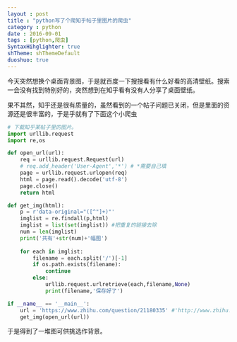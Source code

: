 ```yaml
---
layout : post
title : "python写了个爬知乎帖子里图片的爬虫"
category : python
date : 2016-09-01
tags : [python,爬虫]
SyntaxHihglighter: true
shTheme: shThemeDefault 
duoshuo: true 
---
```


今天突然想换个桌面背景图，于是就百度一下搜搜看有什么好看的高清壁纸。搜索一会没有找到特别好的，突然想到在知乎看有没有人分享了桌面壁纸。



果不其然，知乎还是很有质量的，虽然看到的一个帖子问题已关闭，但是里面的资源还是很丰富的，于是乎就有了下面这个小爬虫

``` python
# 下载知乎某帖子里的图片。 
import urllib.request
import re,os

def open_url(url):
    req = urllib.request.Request(url)
    # req.add_header('User-Agent','*') # *需要自己填
    page = urllib.request.urlopen(req)
    html = page.read().decode('utf-8')
    page.close()
    return html

def get_img(html):
    p = r'data-original="([^"]+)"'
    imglist = re.findall(p,html)
    imglist = list(set(imglist)) #把重复的链接去除
    num = len(imglist)
    print('共有'+str(num)+'幅图')
    
    for each in imglist:
        filename = each.split('/')[-1]
        if os.path.exists(filename):
            continue
        else:
            urllib.request.urlretrieve(each,filename,None)
            print(filename,'保存好了')

if __name__ == '__main__':
    url = 'https://www.zhihu.com/question/21180335' #'http://www.zhihu.com/question/38824940'
    get_img(open_url(url))
```

于是得到了一堆图可供挑选作背景。
